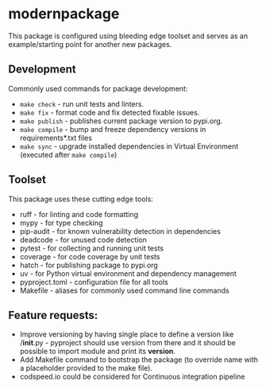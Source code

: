 # modernpackage
This package is configured using bleeding edge toolset and serves as an
example/starting point for another new packages.

## Development
Commonly used commands for package development:
- `make check` - run unit tests and linters.
- `make fix` - format code and fix detected fixable issues.
- `make publish` - publishes current package version to pypi.org.
- `make compile` - bump and freeze dependency versions in requirements*.txt files
- `make sync` - upgrade installed dependencies in Virtual Environment (executed after `make compile`)

## Toolset
This package uses these cutting edge tools:
- ruff - for linting and code formatting
- mypy - for type checking
- pip-audit - for known vulnerability detection in dependencies
- deadcode - for unused code detection
- pytest - for collecting and running unit tests
- coverage - for code coverage by unit tests
- hatch - for publishing package to pypi.org
- uv - for Python virtual environment and dependency management
- pyproject.toml - configuration file for all tools
- Makefile - aliases for commonly used command line commands

## Feature requests:
- Improve versioning by having single place to define a version like /__init__.py - pyproject should use version from there and it should be possible to import module and print its __version__.
- Add Makefile command to bootstrap the package (to override  name with a placeholder provided to the make file).
- codspeed.io could be considered for Continuous integration pipeline

